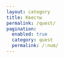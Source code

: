 ```yaml
---
layout: category
title: Квесты
permalink: /quest/
pagination: 
  enabled: true
  category: quest
  permalink: /:num/
---
```

